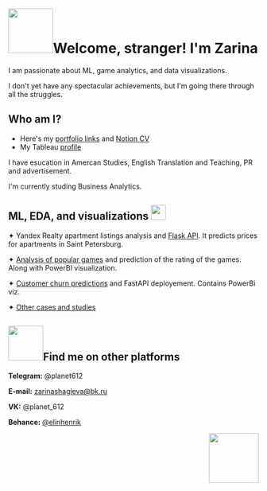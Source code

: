 <h1 align="left"> <img src="https://media1.giphy.com/media/v1.Y2lkPTc5MGI3NjExMWh1bDN3MW10ZDAwNmwwcnllNXZzdXJ4eHo3YW1ncmt6ZHN0anFzaSZlcD12MV9pbnRlcm5hbF9naWZfYnlfaWQmY3Q9cw/j8UxjCDIYG0m7ZiBJk/giphy.gif" height="90">Welcome, stranger! I'm Zarina</h1>

<p> </p>


I am passionate about ML, game analytics, and data visualizations. 

I don't yet have any spectacular achievements, but I'm going there through all the struggles.


<p> </p>


<h2> Who am I? </h2>

- Here's my [portfolio links](https://www.figma.com/proto/btlZBbSRts0T7hBAqyD6Th/Untitled?node-id=1-2&mode=design&t=DZyLOxtP5XMpuQa8-1) and [Notion CV](https://charming-beryllium-a1c.notion.site/CV-Zarina-Shagieva-ed5eb9d047424d29956667a9d8a50884?pvs=4)
- My Tableau [profile](https://public.tableau.com/app/profile/zarina.shagieva)

I have esucation in Amercan Studies, English Translation and Teaching, PR and advertisement. 

I'm currently studing Business Analytics.

<h2> ML, EDA, and visualizations <img
src= "https://media1.giphy.com/media/v1.Y2lkPTc5MGI3NjExZWczMDM3bWRka3M2MGg1ZjNpM3Y1ZjVubTdrdjlycjV5YnlpZTd1YiZlcD12MV9pbnRlcm5hbF9naWZfYnlfaWQmY3Q9cw/qFLRvsm1HoJFe/giphy.gif"height="30"></h2>

✦ Yandex Realty apartment listings analysis and [Flask API](https://github.com/Ina612/flaskProject-on-Yandex-Realty-apartment-listsings). It predicts prices for apartments in Saint Petersburg. 

✦ [Analysis of popular games](https://github.com/Ina612/popular-games) and prediction of the rating of the games. Along with PowerBI visualization.

✦ [Customer churn predictions](https://github.com/Ina612/Churn-predictions) and FastAPI deployement. Contains PowerBi viz.

✦ [Other cases and studies](https://github.com/Ina612/Portfolio)

<h2 align="left"> <img src="https://media2.giphy.com/media/v1.Y2lkPTc5MGI3NjExc2RzbnI2Z3gyNDljOTZqd3E5azZqdDY0NXNscjhvdDB2bDRxazh1aCZlcD12MV9pbnRlcm5hbF9naWZfYnlfaWQmY3Q9cw/l378jPrN9utcV2Qgg/giphy.gif" height="70">Find me on other platforms</h2>

**Telegram:** @planet612

**E-mail:** zarinashagieva@bk.ru

**VK:** @planet_612

**Behance:** [@elinhenrik](https://www.behance.net/elinhenrik)
<p align="right"> <img src="https://media3.giphy.com/media/EorFtyTgaJtvQmG0aG/giphy.gif?cid=ecf05e47mi1nprnuuo66tzdgue9ys324w5bvgzp7dmc8fc7a&ep=v1_gifs_related&rid=giphy.gif&ct=s" height="100"></p>
